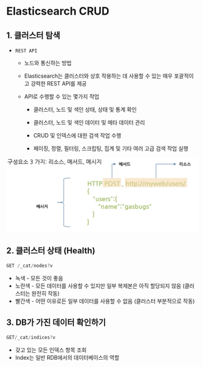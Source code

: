 # Elasticsearch CRUD

## 1. 클러스터 탐색

- `REST API`
  - 노드와 통신하는 방법

  - Elasticsearch는 클러스터와 상호 작용하는 데 사용할 수 있는 매우 포괄적이고 강력한 REST API를 제공

  - API로 수행할 수 있는 몇가지 작업

    - 클러스터, 노드 및 색인 상태, 상태 및 통계 확인

    - 클러스터, 노드 및 색인 데이터 및 메타 데이터 관리

    - CRUD 및 인덱스에 대한 검색 작업 수행

    - 페이징, 정렬, 필터링, 스크립팅, 집계 및 기타 여러 고급 검색 작업 실행

      

![ela_strucure](../img/ela_structure.png)





## 2. 클러스터 상태 (Health)

```java
GET /_cat/nodes?v
```

- 녹색 - 모든 것이 좋음
- 노란색 - 모든 데이터를 사용할 수 있지만 일부 복제본은 아직 할당되지 않음 (클러스터는 완전히 작동)
- 빨간색 - 어떤 이유로든 일부 데이터를 사용할 수 없음 (클러스터 부분적으로 작동)



## 3. DB가 가진 데이터 확인하기

```java
GET/_cat/indices?v
```

- 갖고 있는 모든 인덱스 항목 조회
- Index는 일반 RDB에서의 데이터베이스의 역할

